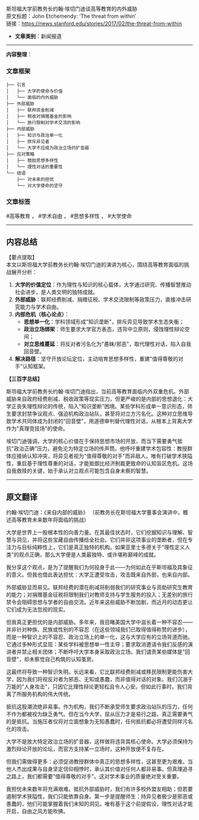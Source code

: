 斯坦福大学前教务长约翰·埃切门迪谈高等教育的内外威胁  
  原文标题：John Etchemendy: ‘The threat from within’  
  链接：https://news.stanford.edu/stories/2017/02/the-threat-from-within  

- **文章类别**：新闻报道  

---

**内容整理**：  

### 文章框架  
```
├── 引言
│   ├── 大学的使命与价值
│   └── 面临的内外威胁
├── 外部威胁
│   ├── 联邦资金削减
│   ├── 税收对捐赠基金的影响
│   └── 旅行限制对学术交流的影响
├── 内部威胁
│   ├── 知识与政治单一化
│   ├── 排斥异见者
│   └── 大学不应成为政治立场的扩音器
├── 应对策略
│   ├── 鼓励思想多样性
│   └── 理性对话的重要性
└── 结语
    ├── 对未来的担忧
    └── 对大学使命的坚守
```

### 文章标签  
#高等教育 ， #学术自由 ， #思想多样性 ， #大学使命  

---

## 内容总结

【要点提取】  
本文以斯坦福大学前教务长约翰·埃切门迪的演讲为核心，围绕高等教育面临的挑战展开分析：  
1. **大学的价值定位**：作为理性与知识的核心载体，大学通过研究、传播智慧推动社会进步，是人类文明的独特成就。  
2. **外部威胁**：联邦经费削减、捐赠征税、学术交流限制等政策压力，直接冲击研究能力与学术自由。  
3. **内部危机（核心论点）**：  
   - **思想单一化**：学科领域形成"知识垄断"，排斥异见导致学术生态失衡；  
   - **政治立场绑架**：师生要求大学官方表态，违背中立原则，侵蚀理性辩论空间；  
   - **对立思维蔓延**：将反对者污名化为"愚昧/邪恶"，取代理性对话，陷入自我回音壁。  
4. **解决路径**：坚守开放论坛定位，主动培育思想多样性，重建"值得尊敬的对手"认知框架。  

**【三百字总结】**  

斯坦福大学前教务长约翰·埃切门迪指出，当前高等教育面临内外双重危机。外部威胁来自政府经费削减、税收政策等现实压力，但更严峻的是内部的思想退化：大学正丧失理性辩论的传统，陷入"知识垄断"困境。某些学科形成单一意识形态，师生要求封禁争议观点、强迫机构政治站队，甚至将对立方污名化。这种对立思维导致学术共同体成为封闭的"回音壁"，用道德审判替代理性对话，从根本上背离大学作为"真理竞技场"的使命。  

埃切门迪强调，大学的核心价值在于保持思想市场的开放，而当下需要勇气抵抗"政治正确"压力，避免沦为特定立场的传声筒。他呼吁重建学术包容性：教授群体应接纳认知冲突，将异见者视为"值得尊敬的对手"而非敌人。唯有打破学术狭隘性，重启基于理性尊重的对话，才能抵御比经济制裁更致命的认知盲区危机。这场自我救赎的关键，始于承认对立观点可能包含自身未察的智慧。

---

## 原文翻译


约翰·埃切门迪：《来自内部的威胁》
（前教务长在斯坦福大学董事会演讲中，概述高等教育未来数年将面临的挑战）

大学是世界上一股根本性的向善力量。在其最佳状态时，它们挖掘知识与理解、智慧与洞见，并将这些宝藏自由传播给全社会。它们并非这项事业的垄断者，但在专注力与目标纯粹性上，它们是真正独特的机构。如果亚里士多德关于"理性定义人类"的观点正确，那么大学便是人类最独特、或许堪称巅峰的成就。

我分享这个观点，是为了提醒我们为何投身于此——为何如此在乎斯坦福及其象征的意义。但我也借此表达担忧：大学正遭受攻击，攻击既来自外部，也来自内部。

外部威胁显而易见。联邦经费的潜在削减将削弱我们的研究事业与资助研究生教育的能力；对捐赠基金征税将限制我们对教师支持与学生服务的投入；无差别的旅行禁令会阻碍思想与学者的自由交流。近年来这些威胁不断加剧，而近月的动态更让它们成为无法忽视的现实。

但我真正更担忧的是内部威胁。多年来，我目睹美国大学中滋长着一种不容忍——并非针对种族、民族或性别的不容忍（在这些领域我们已取得值得称赞的进步），而是一种智识上的不容忍、政治立场上的单一化，这与大学应有的立场背道而驰。它通过多种形式显现：某些学科被思想单一性主导；要求取消邀请令我们反感的演讲者并禁止相关团体；不断呼吁大学本身采取政治立场。我们谴责某些媒体是"回音壁"，却未察觉自己构筑的认知茧房。

这最终将导致一种智识失明。长远来看，它比联邦经费削减或移民限制更能伤害大学，因为我们将视反对者为邪恶、无知或愚蠢，而非值得对话的对象。我们沉溺于万能的"人身攻击"，只因它比理性辩论更轻松且令人心安。但如此行事时，我们背离了所服务机构的伟大传统。

抵抗这股潮流绝非易事。作为机构，我们不断承受师生要求政治站队的压力，任何不作为都被视为缺乏勇气。但在当今大学，屈从压力才是易行之路，真正需要勇气的是抵抗。当施压者仅将对立面想象为无知愚蠢时，任何抵抗都必将遭受同样污名化的攻击。

大学不是放大特定政治立场的扩音器，这样做将违背其核心使命。大学必须保持为激烈辩论开放的论坛，而官方支持某一立场时，这种开放便不复存在。

但我们需做得更多：必须促进教授群体中真正的思想多样性，这甚至更为艰难。当他人杰出成果与自身坚定信仰相悖时，承认其价值对任何人都非易事。但真理追寻之路上，我们都需要"值得尊敬的对手"。这对学术事业的质量绝对至关重要。

我担忧未来数年将充满艰难。抵抗外部威胁时，我们有许多校外盟友相助；但若要遏制学术狭隘性，我们只能依靠自身。第一步是提醒师生：持异见者极少是邪恶或愚蠢的，他们可能掌握着我们未知的洞见。唯有基于这个前提假设，理性对话才能开启，自由之风方能吹拂。